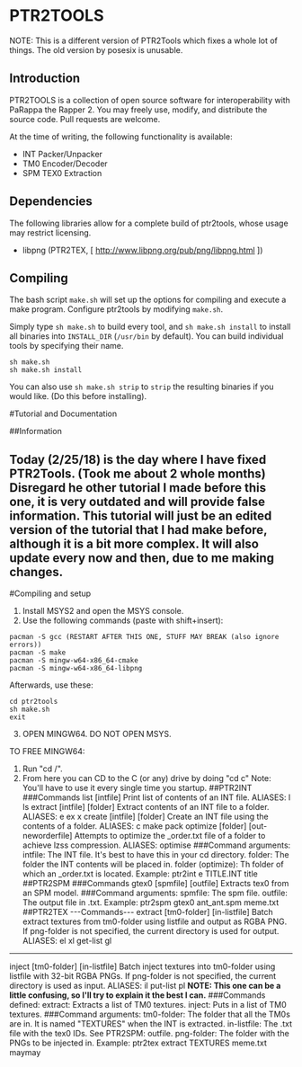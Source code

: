 # PTR2TOOLS
NOTE: This is a different version of PTR2Tools which fixes a whole lot of things.
The old version by posesix is unusable.
## Introduction

PTR2TOOLS is a collection of open source software for interoperability with PaRappa the Rapper 2. You may freely use, modify, and distribute the source code. Pull requests are welcome.

At the time of writing, the following functionality is available:
- INT Packer/Unpacker
- TM0 Encoder/Decoder
- SPM TEX0 Extraction

## Dependencies

The following libraries allow for a complete build of ptr2tools, whose usage may restrict licensing.
- libpng (PTR2TEX, [ http://www.libpng.org/pub/png/libpng.html ])

## Compiling

The bash script `make.sh` will set up the options for compiling and execute a make program. Configure ptr2tools by modifying `make.sh`.

Simply type `sh make.sh` to build every tool, and `sh make.sh install` to install all binaries into `INSTALL_DIR` (`/usr/bin` by default). You can build individual tools by specifying their name.
```
sh make.sh 
sh make.sh install
```

You can also use `sh make.sh strip` to `strip` the resulting binaries if you would like. (Do this before installing).

#Tutorial and Documentation

##Information

Today (2/25/18) is the day where I have fixed PTR2Tools. (Took me about 2 whole months)
Disregard he other tutorial I made before this one, it is very outdated and will provide false information.
This tutorial will just be an edited version of the tutorial that I had make before, although it is a bit more complex.
It will also update every now and then, due to me making changes.
------------------------------------
 
 
#Compiling and setup
1. Install MSYS2 and open the MSYS console.
2. Use the following commands (paste with shift+insert):

```pacman -S git
pacman -S gcc (RESTART AFTER THIS ONE, STUFF MAY BREAK (also ignore errors))
pacman -S make
pacman -S mingw-w64-x86_64-cmake
pacman -S mingw-w64-x86_64-libpng
```

Afterwards, use these:

```git clone https://github.com/MGRich/ptr2tools.git
cd ptr2tools
sh make.sh
exit
```

3. OPEN MINGW64. DO NOT OPEN MSYS.

TO FREE MINGW64:
1. Run "cd /".
2. From here you can CD to the C (or any) drive by doing "cd c"
Note: You'll have to use it every single time you startup.
##PTR2INT
###Commands
list [intfile]
   Print list of contents of an INT file.
   ALIASES: l ls
extract [intfile] [folder]
   Extract contents of an INT file to a folder.
   ALIASES: e ex x
create [intfile] [folder]
   Create an INT file using the contents of a folder.
   ALIASES: c make pack
optimize [folder] [out-neworderfile]
   Attempts to optimize the _order.txt file of a folder to achieve lzss compression.
   ALIASES: optimise
###Command arguments:
intfile: The INT file. It's best to have this in your cd directory.
folder: The folder the INT contents will be placed in.
folder (optimize): Th folder of which an _order.txt is located.
Example: ptr2int e TITLE.INT title
##PTR2SPM
###Commands
gtex0 [spmfile] [outfile]
   Extracts tex0 from an SPM model.
###Command arguments:
spmfile: The spm file.
outfile: The output file in .txt.
Example: ptr2spm gtex0 ant_ant.spm meme.txt
##PTR2TEX
---Commands---
extract [tm0-folder] [in-listfile] <png-folder>
   Batch extract textures from tm0-folder using listfile and output as RGBA PNG.
     If png-folder is not specified, the current directory is used for output.
   ALIASES: el xl get-list gl
---
inject [tm0-folder] [in-listfile] <png-folder>
   Batch inject textures into tm0-folder using listfile with 32-bit RGBA PNGs.
     If png-folder is not specified, the current directory is used as input.
   ALIASES: il put-list pl
**NOTE: This one can be a little confusing, so I'll try to explain it the best I can.**
###Commands defined:
extract: Extracts a list of TM0 textures.
inject: Puts in a list of TM0 textures.
###Command arguments:
tm0-folder: The folder that all the TM0s are in. It is named "TEXTURES" when the INT is extracted.
in-listfile: The .txt file with the tex0 IDs. See PTR2SPM: outfile.
png-folder: The folder with the PNGs to be injected in.
Example: ptr2tex extract TEXTURES meme.txt maymay
